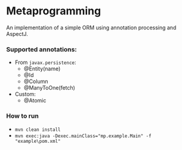 # Metaprogramming
An implementation of a simple ORM using annotation processing and AspectJ.

### Supported annotations:
- From `javax.persistence`:
  - @Entity(name)
  - @Id
  - @Column
  - @ManyToOne(fetch)
- Custom:
  - @Atomic

### How to run
- `mvn clean install`
- `mvn exec:java -Dexec.mainClass="mp.example.Main" -f "example\pom.xml"`
